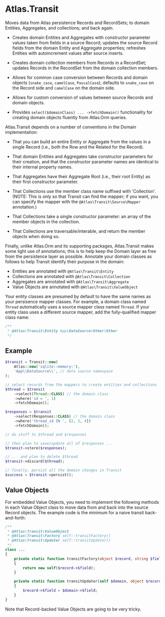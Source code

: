 # Atlas.Transit

Moves data from Atlas persistence Records and RecordSets; to domain Entities,
Aggregates, and collections; and back again.

- Creates domain Entities and Aggregates with constructor parameter values taken
  from fields in a source Record; updates the source Record fields from the
  domain Entity and Aggregate properties; refreshes Entities with autoincrement
  values after source inserts.

- Creates domain collection members from Records in a RecordSet; updates Records
  in the RecordSet from the domain collection members.

- Allows for common case conversion between Records and domain objects
  (`snake_case`, `camelCase`, `PascalCase`); defaults to `snake_case` on the
  Record side and `camelCase` on the domain side.

- Allows for custom conversion of values between source Records and domain
  objects.

- Provides `select($domainClass) ... ->fetchDomain()` functionality for creating
  domain objects fluently from Atlas.Orm queries.

Atlas.Transit depends on a number of conventions in the Domain implementation:

- That you can build an entire Entity or Aggregate from the values in a
  single Record (i.e., both the Row and the Related for the Record).

- That domain Entities and Aggregates take constructor parameters for their
  creation, and that the constructor parameter names are identical to their
  internal property names.

- That Aggregates have their Aggregate Root (i.e., their root Entity) as their
  first constructor parameter.

- That Collections use the member class name suffixed with 'Collection'.
  (NOTE: This is only so that Transit can find the mapper; if you want, you
  can specify the mapper with the `@Atlas\Transit\Source\Mapper` annotation.)

- That Collections take a single constructor parameter: an array of the member
  objects in the collection.

- That Collections are traversable/interable, and return the member objects when
  doing so.

Finally, unlike Atlas.Orm and its supporting packages, Atlas.Transit makes
some light use of annotations; this is to help keep the Domain layer as free
from the persistence layer as possible. Annotate your domain classes as follows
to help Transit identify their purpose in the domain:

- Entities are annotated with `@Atlas\Transit\Entity`
- Collections are annotated with `@Atlas\Transit\Collection`
- Aggregates are annotated with `@Atlas\Transit\Aggregate`
- Value Objects are annotated with `@Atlas\Transit\ValueObject`

Your entity classes are presumed by default to have the same names as your
persisence mapper classes. For example, a domain class named `Thread`
automatically uses a source mapper class named `Thread`. If your entity class
uses a different source mapper, add the fully-qualified mapper class name:

```php
/**
 * @Atlas\Transit\Entity App\DataSource\Other\Other
 */
```

## Example

```php
$transit = Transit::new(
    Atlas::new('sqlite::memory:'),
    'App\\DataSource\\', // data source namespace
);

// select records from the mappers to create entities and collections
$thread = $transit
    ->select(Thread::CLASS) // the domain class
    ->where('id = ', 1)
    ->fetchDomain();

$responses = $transit
    ->select(Responses::CLASS) // the domain class
    ->where('thread_id IN ', [2, 3, 4])
    ->fetchDomain();

// do stuff to $thread and $responses

// then plan to save/update all of $responses ...
$transit->store($responses);

// ... and plan to delete $thread
$transit->discard($thread);

// finally, persist all the domain changes in Transit
$success = $transit->persist();
```

## Value Objects

For embedded Value Objects, you need to implement the following methods in each
Value Object class to move data from and back into the source Record objects.
The example code is the minimum for a naive transit back-and-forth:

```php
/**
 * @Atlas\Transit\ValueObject
 * @Atlas\Transit\Factory self::transitFactory()
 * @Atlas\Transit\Updater self::transitUpdater()
 */
class ...
{
    private static function transitFactory(object $record, string $field) : self
    {
        return new self($record->$field);
    }

    private static function transitUpdater(self $domain, object $record, string $field) : void
    {
        $record->$field = $domain->$field;
    }
}
```

Note that Record-backed Value Objects are going to be very tricky.
